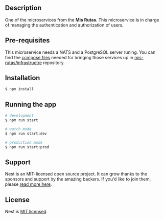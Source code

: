 ## Description

One of the microservices from the **Mis Rutas**. This microservice is in charge of managing the authentication and authorization of users.

## Pre-requisites

This microservice needs a NATS and a PostgreSQL server runing. You can find the [compose files](http://google.es) needed for bringing those services up in [mis-rutas/infrastructre](https://github.com/alesanmed/misrutas-infrastructure) repository.

## Installation

```bash
$ npm install
```

## Running the app

```bash
# development
$ npm run start

# watch mode
$ npm run start:dev

# production mode
$ npm run start:prod
```

## Support

Nest is an MIT-licensed open source project. It can grow thanks to the sponsors and support by the amazing backers. If you'd like to join them, please [read more here](https://docs.nestjs.com/support).

## License

  Nest is [MIT licensed](LICENSE).
